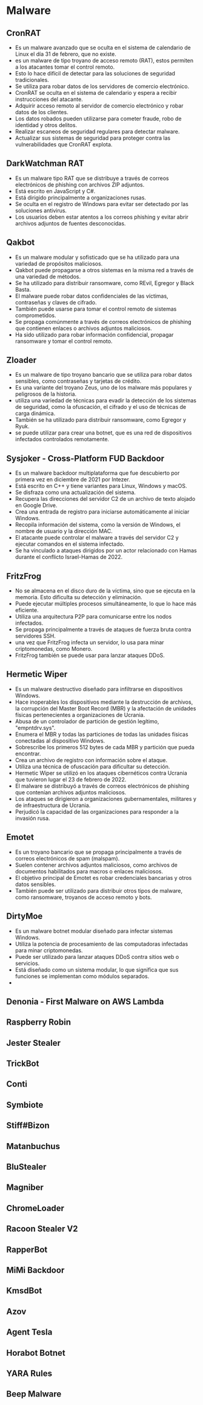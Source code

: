 # Malware

## CronRAT 

- Es un malware avanzado que se oculta en el sistema de calendario de Linux el día 31 de febrero, que no existe.
- es un malware de tipo troyano de acceso remoto (RAT), estos permiten a los atacantes tomar el control remoto.
- Esto lo hace difícil de detectar para las soluciones de seguridad tradicionales.
- Se utiliza para robar datos de los servidores de comercio electrónico.
- CronRAT se oculta en el sistema de calendario y espera a recibir instrucciones del atacante.
- Adquirir acceso remoto al servidor de comercio electrónico y robar datos de los clientes.
- Los datos robados pueden utilizarse para cometer fraude, robo de identidad y otros delitos.
- Realizar escaneos de seguridad regulares para detectar malware.
- Actualizar sus sistemas de seguridad para proteger contra las vulnerabilidades que CronRAT explota.

## DarkWatchman RAT

- Es un malware tipo RAT que se distribuye a través de correos electrónicos de phishing con archivos ZIP adjuntos.
- Está escrito en JavaScript y C#.
- Está dirigido principalmente a organizaciones rusas.
- Se oculta en el registro de Windows para evitar ser detectado por las soluciones antivirus.
- Los usuarios deben estar atentos a los correos phishing y evitar abrir archivos adjuntos de fuentes desconocidas.

## Qakbot

- Es un malware modular y sofisticado que se ha utilizado para una variedad de propósitos maliciosos.
- Qakbot puede propagarse a otros sistemas en la misma red a través de una variedad de métodos.
- Se ha utilizado para distribuir ransomware, como REvil, Egregor y Black Basta.
- El malware puede robar datos confidenciales de las víctimas, contraseñas y claves de cifrado.
- También puede usarse para tomar el control remoto de sistemas comprometidos.
- Se propaga comúnmente a través de correos electrónicos de phishing que contienen enlaces o archivos adjuntos maliciosos.
- Ha sido utilizado para robar información confidencial, propagar ransomware y tomar el control remoto. 

## Zloader

- Es un malware de tipo troyano bancario que se utiliza para robar datos sensibles, como contraseñas y tarjetas de crédito.
- Es una variante del troyano Zeus, uno de los malware más populares y peligrosos de la historia.
- utiliza una variedad de técnicas para evadir la detección de los sistemas de seguridad, como la ofuscación, el cifrado y el uso de técnicas de carga dinámica.
- También se ha utilizado para distribuir ransomware, como Egregor y Ryuk.
- se puede utilizar para crear una botnet, que es una red de dispositivos infectados controlados remotamente.
  
## Sysjoker - Cross-Platform FUD Backdoor

- Es un malware backdoor multiplataforma que fue descubierto por primera vez en diciembre de 2021 por Intezer.
- Está escrito en C++ y tiene variantes para Linux, Windows y macOS.
- Se disfraza como una actualización del sistema.
- Recupera las direcciones del servidor C2 de un archivo de texto alojado en Google Drive.
- Crea una entrada de registro para iniciarse automáticamente al iniciar Windows.
- Recopila información del sistema, como la versión de Windows, el nombre de usuario y la dirección MAC.
- El atacante puede controlar el malware a través del servidor C2 y ejecutar comandos en el sistema infectado.
- Se ha vinculado a ataques dirigidos por un actor relacionado con Hamas durante el conflicto Israel-Hamas de 2022.

## FritzFrog

- No se almacena en el disco duro de la víctima, sino que se ejecuta en la memoria. Esto dificulta su detección y eliminación.
- Puede ejecutar múltiples procesos simultáneamente, lo que lo hace más eficiente.
- Utiliza una arquitectura P2P para comunicarse entre los nodos infectados.
- Se propaga principalmente a través de ataques de fuerza bruta contra servidores SSH.
- una vez que FritzFrog infecta un servidor, lo usa para minar criptomonedas, como Monero.
- FritzFrog también se puede usar para lanzar ataques DDoS.

## Hermetic Wiper

- Es un malware destructivo diseñado para infiltrarse en dispositivos Windows.
- Hace inoperables los dispositivos mediante la destrucción de archivos, la corrupción del Master Boot Record (MBR) y la afectación de unidades físicas pertenecientes a organizaciones de Ucrania.
- Abusa de un controlador de partición de gestión legítimo, "empntdrv.sys".
- Enumera el MBR y todas las particiones de todas las unidades físicas conectadas al dispositivo Windows.
- Sobrescribe los primeros 512 bytes de cada MBR y partición que pueda encontrar.
- Crea un archivo de registro con información sobre el ataque.
- Utiliza una técnica de ofuscación para dificultar su detección.
- Hermetic Wiper se utilizó en los ataques cibernéticos contra Ucrania que tuvieron lugar el 23 de febrero de 2022.
- El malware se distribuyó a través de correos electrónicos de phishing que contenían archivos adjuntos maliciosos.
- Los ataques se dirigieron a organizaciones gubernamentales, militares y de infraestructura de Ucrania.
- Perjudicó la capacidad de las organizaciones para responder a la invasión rusa.
  
## Emotet

- Es un troyano bancario que se propaga principalmente a través de correos electrónicos de spam (malspam).
- Suelen contener archivos adjuntos maliciosos, como archivos de documentos habilitados para macros o enlaces maliciosos.
- El objetivo principal de Emotet es robar credenciales bancarias y otros datos sensibles.
- También puede ser utilizado para distribuir otros tipos de malware, como ransomware, troyanos de acceso remoto y bots.

## DirtyMoe

- Es un malware botnet modular diseñado para infectar sistemas Windows.
- Utiliza la potencia de procesamiento de las computadoras infectadas para minar criptomonedas.
- Puede ser utilizado para lanzar ataques DDoS contra sitios web o servicios.
- Está diseñado como un sistema modular, lo que significa que sus funciones se implementan como módulos separados.
- 

## Denonia - First Malware on AWS Lambda

## Raspberry Robin

## Jester Stealer

## TrickBot

## Conti

## Symbiote

## Stiff#Bizon

## Matanbuchus

## BluStealer

## Magniber

## ChromeLoader

## Racoon Stealer V2

## RapperBot

## MiMi Backdoor

## KmsdBot

## Azov

## Agent Tesla

## Horabot Botnet

## YARA Rules

## Beep Malware
